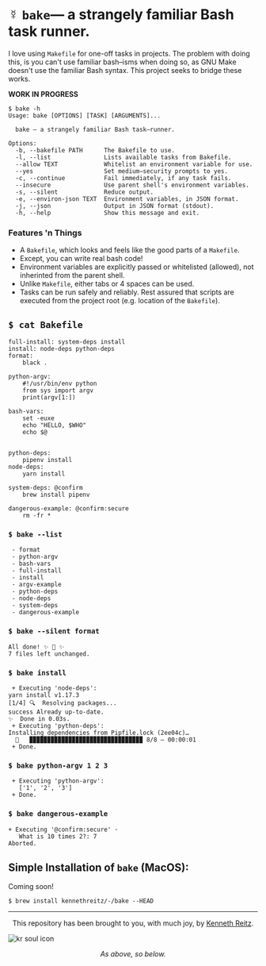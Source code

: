 # ☿ `bake`— a strangely familiar Bash task runner.


I love using `Makefile` for one-off tasks in projects. The problem with doing this, is you can't use familiar bash–isms when doing so, as GNU Make doesn't use the familiar Bash syntax. This project seeks to bridge these works.

**WORK IN PROGRESS**

```console
$ bake -h
Usage: bake [OPTIONS] [TASK] [ARGUMENTS]...

  bake — a strangely familiar Bash task–runner.

Options:
  -b, --bakefile PATH      The Bakefile to use.
  -l, --list               Lists available tasks from Bakefile.
  --allow TEXT             Whitelist an environment variable for use.
  --yes                    Set medium–security prompts to yes.
  -c, --continue           Fail immediately, if any task fails.
  --insecure               Use parent shell's environment variables.
  -s, --silent             Reduce output.
  -e, --environ-json TEXT  Environment variables, in JSON format.
  -j, --json               Output in JSON format (stdout).
  -h, --help               Show this message and exit.
```

### Features 'n Things

- A `Bakefile`, which looks and feels like the good parts of a `Makefile`.
- Except, you can write real bash code!
- Environment variables are explicitly passed or whitelisted (allowed), not inherinted from the parent shell.
- Unlike `Makefile`, either tabs or 4 spaces can be used.
- Tasks can be run safely and reliably. Rest assured that scripts are executed from the project root (e.g. location of the `Bakefile`).


## `$ cat Bakefile`

```make
full-install: system-deps install
install: node-deps python-deps
format:
    black .

python-argv:
    #!/usr/bin/env python
    from sys import argv
    print(argv[1:])

bash-vars:
    set -euxe
    echo "HELLO, $WHO"
    echo $@


python-deps:
    pipenv install
node-deps:
    yarn install
    
system-deps: @confirm
    brew install pipenv

dangerous-example: @confirm:secure
    rm -fr *
```

### `$ bake --list`

```console
 - format
 - python-argv
 - bash-vars
 - full-install
 - install
 - argv-example
 - python-deps
 - node-deps
 - system-deps
 - dangerous-example
```


### `$ bake --silent format`

```console
All done! ✨ 🍰 ✨
7 files left unchanged.
```


### `$ bake install`

```console
 + Executing 'node-deps':
yarn install v1.17.3
[1/4] 🔍  Resolving packages...
success Already up-to-date.
✨  Done in 0.03s.
 + Executing 'python-deps':
Installing dependencies from Pipfile.lock (2ee04c)…
  🐍   ▉▉▉▉▉▉▉▉▉▉▉▉▉▉▉▉▉▉▉▉▉▉▉▉▉▉▉▉▉▉▉▉ 8/8 — 00:00:01
 + Done.
```


### `$ bake python-argv 1 2 3`

```console
 + Executing 'python-argv':
   ['1', '2', '3']
 + Done.
 ```

### `$ bake dangerous-example`

```console
+ Executing '@confirm:secure' ·
   What is 10 times 2?: 7
Aborted.
```


## Simple Installation of `bake` (**MacOS**):

Coming soon!

```console
$ brew install kennethreitz/-/bake --HEAD
```

<!-- ![bake icon](https://github.com/kennethreitz/bake/blob/master/ext/bake.png?raw=true) -->

---------------------

<p align="center">
This repository has been brought to you, with much joy, by <a href="https://kennethreitz.org/">Kenneth Reitz</a>.
</p>

![kr soul icon](https://github.com/kennethreitz/bake/blob/master/ext/tattoo-design.jpg?raw=true)

<p align="center">
<em>As above, so below.
</p>
